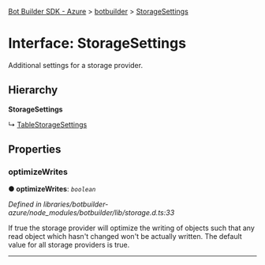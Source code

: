 [Bot Builder SDK - Azure](../README.md) > [botbuilder](../modules/botbuilder.md) > [StorageSettings](../interfaces/botbuilder.storagesettings.md)



# Interface: StorageSettings


Additional settings for a storage provider.

## Hierarchy

**StorageSettings**

↳  [TableStorageSettings](botbuilder_azure_v4.tablestoragesettings.md)









## Properties
<a id="optimizewrites"></a>

###  optimizeWrites

**●  optimizeWrites**:  *`boolean`* 

*Defined in libraries/botbuilder-azure/node_modules/botbuilder/lib/storage.d.ts:33*



If true the storage provider will optimize the writing of objects such that any read object which hasn't changed won't be actually written. The default value for all storage providers is true.




___


